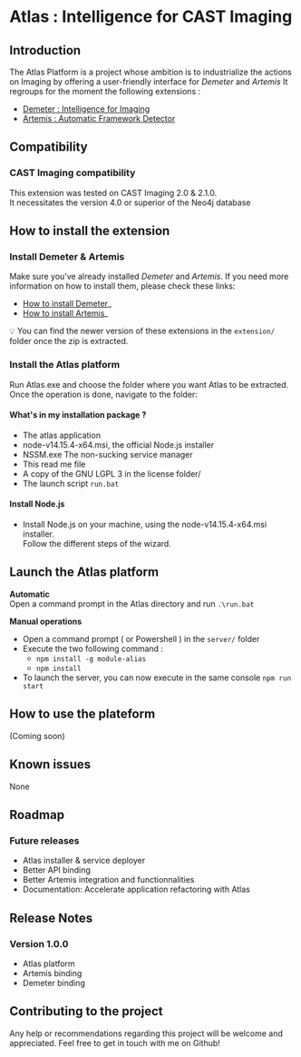 # Atlas : Intelligence for CAST Imaging

## Introduction 

The Atlas Platform is a project whose ambition is to industrialize the actions on Imaging by offering a user-friendly interface for _Demeter_ and _Artemis_
It regroups for the moment the following extensions : 
- [Demeter : Intelligence for Imaging ](https://github.com/CAST-Extend/com.castsoftware.uc.demeter/wiki)
- [Artemis : Automatic Framework Detector ](https://github.com/CAST-Extend/com.castsoftware.uc.artemis/wiki)

## Compatibility
### CAST Imaging compatibility
This extension was tested on CAST Imaging 2.0 & 2.1.0.  
It necessitates the version 4.0 or superior of the Neo4j database 

## How to install the extension

### Install Demeter & Artemis
Make sure you've already installed _Demeter_ and _Artemis_. 
If you need more information on how to install them, please check these links: 
- [How to install Demeter](https://github.com/CAST-Extend/com.castsoftware.uc.demeter/wiki/Install-the-extension)_
- [How to install Artemis](https://github.com/CAST-Extend/com.castsoftware.uc.artemis/wiki/Install-the-extension)_

💡 You can find the newer version of these extensions in the `extension/` folder once the zip is extracted.

### Install the Atlas platform
Run Atlas.exe and choose the folder where you want Atlas to be extracted.
Once the operation is done, navigate to the folder: 

#### What's in my installation package ?
- The atlas application
- node-v14.15.4-x64.msi, the official Node.js installer 
- NSSM.exe The non-sucking service manager
- This read me file
- A copy of the GNU LGPL 3 in the license folder/
- The launch script `run.bat`

#### Install Node.js 

- Install Node.js on your machine, using the node-v14.15.4-x64.msi installer.  
Follow the different steps of the wizard.

## Launch the Atlas platform
**Automatic**  
Open a command prompt in the Atlas directory and run `.\run.bat`

**Manual operations**
- Open a command prompt ( or Powershell ) in the `server/` folder
- Execute the two following command :
  - `npm install -g module-alias`
  - `npm install`
- To launch the server, you can now execute in the same console `npm run start`

## How to use the plateform
(Coming soon)

## Known issues
None

## Roadmap

### Future releases
- Atlas installer & service deployer
- Better API binding 
- Better Artemis integration and functionnalities
- Documentation: Accelerate application refactoring with Atlas

## Release Notes
### Version 1.0.0
- Atlas platform
- Artemis binding 
- Demeter binding

## Contributing to the project 

Any help or recommendations regarding this project will be welcome and appreciated.
Feel free to get in touch with me on Github!
